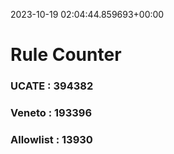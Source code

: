 2023-10-19 02:04:44.859693+00:00
# Rule Counter 
 ### UCATE : 394382

 ### Veneto : 193396

 ### Allowlist : 13930